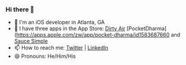 ### Hi there 👋

- 📛  I'm an iOS developer in Atlanta, GA
- 📱  I have three apps in the App Store: [Dirty Air](https://apps.apple.com/jp/app/dirty-air/id6443592998) [PocketDharma](https://apps.apple.com/zw/app/pocket-dharma/id1583687660 and [Sauce Simple](https://apps.apple.com/zw/app/sauce-simple/id1569193677)
- 📫  How to reach me: [Twitter](https://twitter.com/ShuggieBlaine) | [LinkedIn](https://www.linkedin.com/in/dannheisser/)
- 😄  Pronouns: He/Him/His
